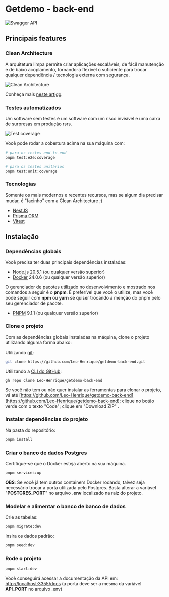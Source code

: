 # Getdemo - back-end

<img 
  src="https://github.com/user-attachments/assets/e5c4f8db-d1b6-4cea-9a23-0d57cda55f7a" 
  alt="Swagger API"
/>

## Principais features

### Clean Architecture

A arquitetura limpa permite criar aplicações escaláveis, de fácil manutenção e de baixo acoplamento, tornando-a flexível o suficiente para trocar qualquer dependência / tecnologia externa com segurança.

<img 
  src="https://blog.cleancoder.com/uncle-bob/images/2012-08-13-the-clean-architecture/CleanArchitecture.jpg" 
  alt="Clean Architecture"
/>

Conheça mais [neste artigo](https://www.google.com/search?sca_esv=f88deda7dad924b9&sca_upv=1&sxsrf=ADLYWIKoLAHiauWc_X12DqctRFVRsQBJwA:1724623986729&q=clean+architecture&source=lnms&fbs=AEQNm0AuaLfhdrtx2b9ODfK0pnmi046uB92frSWoVskpBryHTtShVNbk-60xlcGTvYzJ-DKSTGtJjS2FjB5pmTql0ubRQcrur8VCNRNtkKdC3ObBzICfUwtnkGFD9QVZoi0iQXdsSqprX3rB2jvlbbf98mKs6ZL1Tv7or85uFkdPRUK--s4IlIinsCUp_TlQqEB-xO_7leywOEmfx_o0Utxzk_SADRob7g&sa=X&ved=2ahUKEwi_luaAlZGIAxW6rJUCHZY5PFUQ0pQJegQIERAB&biw=1638&bih=934&dpr=1).

### Testes automatizados

Um software sem testes é um software com um risco invisível e uma caixa de surpresas em produção rsrs.

<img 
  src="https://github.com/user-attachments/assets/e2eb4b16-c61a-45ee-9bb8-c3905ba6f888" 
  alt="Test coverage"
/>

Você pode rodar a cobertura acima na sua máquina com:

```bash
# para os testes end-to-end
pnpm test:e2e:coverage

# para os testes unitários
pnpm test:unit:coverage
```

### Tecnologias

Somente os mais modernos e recentes recursos, mas se algum dia precisar mudar, é "facinho" com a Clean Architecture ;)

- [NestJS](https://nestjs.com/)
- [Prisma ORM](https://www.prisma.io/)
- [Vitest](https://vitest.dev/)

## Instalação

### Dependências globais

Você precisa ter duas principais dependências instaladas:

- [Node.js](https://nodejs.org/en/download/package-manager) 20.5.1 (ou qualquer versão superior)
- [Docker](https://www.docker.com/products/docker-desktop/) 24.0.6 (ou qualquer versão superior)

O gerenciador de pacotes utilizado no desenvolvimento e mostrado nos comandos a seguir é o **pnpm**. É preferível que você o utilize, mas você pode seguir com **npm** ou **yarn** se quiser trocando a menção do pnpm pelo seu gerenciador de pacote.

- [PNPM](https://pnpm.io/installation) 9.1.1 (ou qualquer versão superior)

### Clone o projeto

Com as dependências globais instaladas na máquina, clone o projeto utilizando alguma forma abaixo:

Utilizando [git](https://git-scm.com/downloads):

```bash
git clone https://github.com/Leo-Henrique/getdemo-back-end.git
```

Utilizando a [CLI do GitHub](https://cli.github.com/):

```bash
gh repo clone Leo-Henrique/getdemo-back-end
```

Se você não tem ou não quer instalar as ferramentas para clonar o projeto, vá até [https://github.com/Leo-Henrique/getdemo-back-end](https://github.com/Leo-Henrique/getdemo-back-end); clique no botão verde com o texto "Code"; clique em "Download ZIP" .

### Instalar dependências do projeto

Na pasta do repositório:

```bash
pnpm install
```

### Criar o banco de dados Postgres

Certifique-se que o Docker esteja aberto na sua máquina.

```bash
pnpm services:up
```

**OBS**: Se você já tem outros containers Docker rodando, talvez seja necessário trocar a porta utilizada pelo Postgres. Basta alterar a variável "**POSTGRES_PORT**" no arquivo **.env** localizado na raiz do projeto.

### Modelar e alimentar o banco de banco de dados

Crie as tabelas:

```bash
pnpm migrate:dev
```

Insira os dados padrão:

```bash
pnpm seed:dev
```

### Rode o projeto

```bash
pnpm start:dev
```

Você conseguirá acessar a documentação da API em: [http://localhost:3355/docs](http://localhost:3355/docs) (a porta deve ser a mesma da variável **API_PORT** no arquivo .env)
